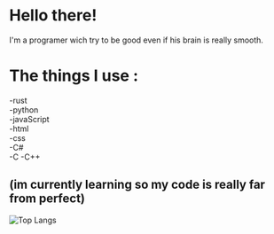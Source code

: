 # Hello there!
I'm a programer wich try to be good even if his brain is really smooth.

# The things I use :
-rust  
-python  
-javaScript   
-html  
-css   
-C#   
-C
-C++

(im currently learning so my code is really far from perfect)
---   
![Top Langs](https://github-readme-stats.vercel.app/api/top-langs/?username=CyanUnderscore&layout=compact&theme=dark)
